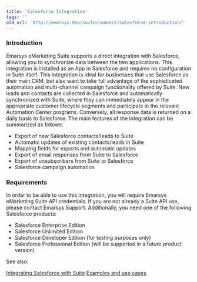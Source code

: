 ```yaml
---
title: 'Salesforce Integration'
tags: ''
old_url: 'http://emarsys.dev/suite/connect/salesforce-introduction/'
---
```


### Introduction

 Emarsys eMarketing Suite supports a direct integration with Salesforce, allowing you to synchronize data between the two applications. This integration is installed as an App in Salesforce and requires no configuration in Suite itself. This integration is ideal for businesses that use Salesforce as their main CRM, but also want to take full advantage of the sophisticated automation and multi-channel campaign functionality offered by Suite. New leads and contacts are collected in Salesforce and automatically synchronized with Suite, where they can immediately appear in the appropriate customer lifecycle segments and participate in the relevant Automation Center programs. Conversely, all response data is returned on a daily basis to Salesforce. The main features of the integration can be summarized as follows:

- Export of new Salesforce contacts/leads to Suite
- Automatic updates of existing contacts/leads in Suite
- Mapping fields for exports and automatic updates
- Export of email responses from Suite to Salesforce
- Export of unsubscribers from Suite to Salesforce
- Salesforce campaign automation

### Requirements

 In order to be able to use this integration, you will require Emarsys eMarketing Suite API credentials. If you are not already a Suite API use, please contact Emarsys Support. Additionally, you need one of the following Salesforce products:

- Salesforce Enterprise Edition
- Salesforce Unlimited Edition
- Salesforce Developer Edition (for testing purposes only)
- Salesforce Professional Edition (will be supported in a future product version)

 See also:

[Integrating Salesforce with Suite](/Uncategorized/salesforce-integration.md "Integrating Salesforce with Suite") [Examples and use cases](/Uncategorized/salesforce-use-cases.md "Salesforce Integration: Use cases and examples")